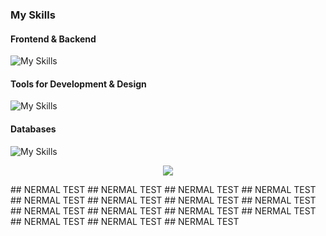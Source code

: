 
### My Skills
  #### Frontend & Backend
  ![My Skills](https://skillicons.dev/icons?i=pug,js,react,nextjs,astro,ts,css,tailwind,materialui,py,express,solidity,rust,electron,nodejs,md,sass,graphql,deno,alpinejs,vite,prisma,webpack,gulp)
  #### Tools for Development & Design
  ![My Skills](https://skillicons.dev/icons?i=supabase,aws,gcp,vercel,netlify,firebase,docker,heroku,visualstudio,webflow,postman,cloudflare,ae,xd,figma,pr,ps)
  #### Databases
  ![My Skills](https://skillicons.dev/icons?i=postgres,mysql,mongodb,redis,kafka,dynamodb)

<p align="center">
        <img src="https://github-readme-streak-stats.herokuapp.com?user=nermalcat69&hide_border=true&background=0D1117&currStreakLabel=FFFFFF&sideLabels=FFFFFF&currStreakNum=FFFFFF&dates=FFFFFF&sideNums=FFFFFF&fire=f04848&ring=f04848&stroke=FFFFFFFF)](https://git.io/streak-stats" />
</p>
## NERMAL TEST
## NERMAL TEST
## NERMAL TEST
## NERMAL TEST
## NERMAL TEST
## NERMAL TEST
## NERMAL TEST
## NERMAL TEST
## NERMAL TEST
## NERMAL TEST
## NERMAL TEST
## NERMAL TEST
## NERMAL TEST
## NERMAL TEST
## NERMAL TEST
